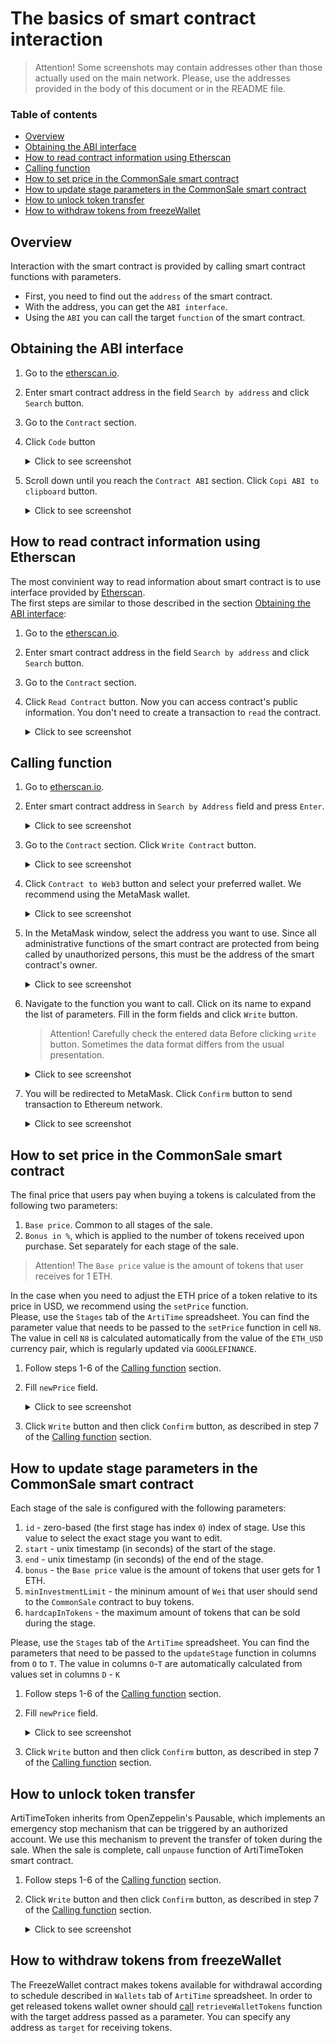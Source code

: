 # The basics of smart contract interaction

> Attention! Some screenshots may contain addresses other than those actually used on the main network.
> Please, use the addresses provided in the body of this document or in the README file.

### Table of contents
* [Overview](#overview)
* [Obtaining the ABI interface](#obtaining-the-abi-interface)
* [How to read contract information using Etherscan](#how-to-read-contract-information-using-etherscan)
* [Calling function](#calling-function)
* [How to set price in the CommonSale smart contract](#How-to-set-price-in-the-CommonSale-smart-contract)
* [How to update stage parameters in the CommonSale smart contract](#How-to-update-stage-parameters-in-the-CommonSale-smart-contract)
* [How to unlock token transfer](#How-to-unlock-token-transfer)
* [How to withdraw tokens from freezeWallet](#how-to-withdraw-tokens-from-freezewallet)

## Overview
Interaction with the smart contract is provided by calling smart contract functions with parameters.  
* First, you need to find out the `address` of the smart contract.
* With the address, you can get the `ABI interface`.
* Using the `ABI` you can call the target `function` of the smart contract.

## Obtaining the ABI interface

1. Go to the [etherscan.io](https://etherscan.io).
2. Enter smart contract address in the field `Search by address` and click `Search` button.
3. Go to the `Contract` section.

4. Click `Code` button
    <details><summary>Click to see screenshot</summary>

    ![obtaining_abi_01](images/obtaining_abi_01.png)

    </details>


5. Scroll down until you reach the `Contract ABI` section. Click `Copi ABI to clipboard` button.
    <details><summary>Click to see screenshot</summary>

    ![obtaining_abi_02](images/obtaining_abi_02.png)

    </details>

## How to read contract information using Etherscan
The most convinient way to read information about smart contract is to use interface provided by [Etherscan](https://etherscan.io).  
The first steps are similar to those described in the section [Obtaining the ABI interface](#obtaining-the-abi-interface):
1. Go to the [etherscan.io](https://etherscan.io).
2. Enter smart contract address in the field `Search by address` and click `Search` button.
3. Go to the `Contract` section.
4. Click `Read Contract` button. Now you can access contract's public information. You don't need to create a transaction to `read` the contract.
    <details><summary>Click to see screenshot</summary>

   ![reading_contract_01](images/reading_contract_01.png)

    </details>

## Calling function
1. Go to [etherscan.io](https://etherscan.io).
2. Enter smart contract address in `Search by Address` field and press `Enter`.
    <details><summary>Click to see screenshot</summary>

    ![interacting_with_contract_01](images/interacting_with_contract_01.png)

    </details>
3. Go to the `Contract` section. Click `Write Contract` button.
    <details><summary>Click to see screenshot</summary>

    ![interacting_with_contract_02](images/interacting_with_contract_02.png)

    </details>

4. Click `Contract to Web3` button and select your preferred wallet. We recommend using the MetaMask wallet.
    <details><summary>Click to see screenshot</summary>

    ![interacting_with_contract_03](images/interacting_with_contract_03.png)

    </details>

5. In the MetaMask window, select the address you want to use. Since all administrative functions of the smart contract are protected from being called by unauthorized persons, this must be the address of the smart contract's owner.
    <details><summary>Click to see screenshot</summary>

    ![interacting_with_contract_04](images/interacting_with_contract_04.png)

    </details>

6. Navigate to the function you want to call. Click on its name to expand the list of parameters. Fill in the form fields and click `Write` button.
    >Attention! Carefully check the entered data Before clicking `write` button. Sometimes the data format differs from the usual presentation.
    <details><summary>Click to see screenshot</summary>

    ![interacting_with_contract_05](images/interacting_with_contract_05.png)

    </details>
7. You will be redirected to MetaMask. Click `Confirm` button to send transaction to Ethereum network.
    <details><summary>Click to see screenshot</summary>

   ![interacting_with_contract_06](images/interacting_with_contract_06.png)

    </details>


## How to set price in the CommonSale smart contract
The final price that users pay when buying a tokens is calculated from the following two parameters:
1) `Base price`. Common to all stages of the sale.
2) `Bonus in %`, which is applied to the number of tokens received upon purchase. Set separately for each stage of the sale.

> Attention! The `Base price` value is the amount of tokens that user receives for 1 ETH.

In the case when you need to adjust the ETH price of a token relative to its price in USD, we recommend using the `setPrice` function.  
Please, use the `Stages` tab of the `ArtiTime` spreadsheet. You can find the parameter value that needs to be passed to the `setPrice` function in cell `N8`.  
The value in cell `N8` is calculated automatically from the value of the `ETH_USD` currency pair, which is regularly updated via `GOOGLEFINANCE`.

1. Follow steps 1-6 of the [Calling function](#calling-function) section.
2. Fill `newPrice` field.
    <details><summary>Click to see screenshot</summary>
   
    ![interacting_with_contract_03](images/interacting_with_contract_05.png)
   
    </details>

3. Click `Write` button and then click `Confirm` button, as described in step 7 of the [Calling function](#calling-function) section.

## How to update stage parameters in the CommonSale smart contract
Each stage of the sale is configured with the following parameters:
1) `id` - zero-based (the first stage has index `0`) index of stage. Use this value to select the exact stage you want to edit.
2) `start` - unix timestamp (in seconds) of the start of the stage.
2) `end` - unix timestamp (in seconds) of the end of the stage.
2) `bonus` - the `Base price` value is the amount of tokens that user gets for 1 ETH.
2) `minInvestmentLimit` - the mininum amount of `Wei` that user should send to the `CommonSale` contract to buy tokens.
2) `hardcapInTokens` - the maximum amount of tokens that can be sold during the stage.
   
Please, use the `Stages` tab of the `ArtiTime` spreadsheet. You can find the parameters that need to be passed to the `updateStage` function in columns from `O` to `T`.
The value in columns `O`-`T` are automatically calculated from values set in columns `D` - `K`

1. Follow steps 1-6 of the [Calling function](#calling-function) section.
2. Fill `newPrice` field.
    <details><summary>Click to see screenshot</summary>

   ![updating_stages_01](images/updating_stages_01.png)

    </details>

3. Click `Write` button and then click `Confirm` button, as described in step 7 of the [Calling function](#calling-function) section.

## How to unlock token transfer
ArtiTimeToken inherits from OpenZeppelin's Pausable, which implements an emergency stop mechanism that can be triggered by an authorized account.
We use this mechanism to prevent the transfer of token during the sale. When the sale is complete, call `unpause` function of ArtiTimeToken smart contract.
1. Follow steps 1-6 of the [Calling function](#calling-function) section.
2. Click `Write` button and then click `Confirm` button, as described in step 7 of the [Calling function](#calling-function) section.
    <details><summary>Click to see screenshot</summary>

   ![unpause_token](images/unpause_token.png)

    </details>

## How to withdraw tokens from freezeWallet
The FreezeWallet contract makes tokens available for withdrawal according to schedule described in `Wallets` tab of `ArtiTime` spreadsheet.
In order to get released tokens wallet owner should [call](#calling-function) `retrieveWalletTokens` function with the target address passed as a parameter.
You can specify any address as `target` for receiving tokens.
